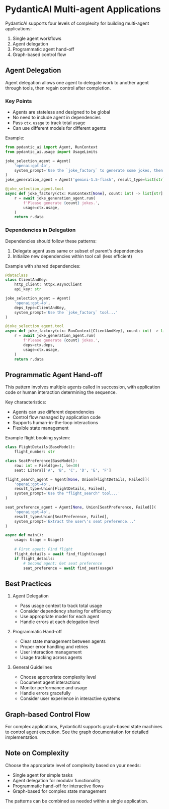 # PydanticAI Multi-agent Applications

PydanticAI supports four levels of complexity for building multi-agent applications:
1. Single agent workflows
2. Agent delegation
3. Programmatic agent hand-off
4. Graph-based control flow

## Agent Delegation

Agent delegation allows one agent to delegate work to another agent through tools, then regain control after completion.

### Key Points
- Agents are stateless and designed to be global
- No need to include agent in dependencies
- Pass `ctx.usage` to track total usage
- Can use different models for different agents

Example:
```python
from pydantic_ai import Agent, RunContext
from pydantic_ai.usage import UsageLimits

joke_selection_agent = Agent(
    'openai:gpt-4o',
    system_prompt='Use the `joke_factory` to generate some jokes, then choose the best.'
)
joke_generation_agent = Agent('gemini-1.5-flash', result_type=list[str])

@joke_selection_agent.tool
async def joke_factory(ctx: RunContext[None], count: int) -> list[str]:
    r = await joke_generation_agent.run(
        f'Please generate {count} jokes.',
        usage=ctx.usage,
    )
    return r.data
```

### Dependencies in Delegation

Dependencies should follow these patterns:
1. Delegate agent uses same or subset of parent's dependencies
2. Initialize new dependencies within tool call (less efficient)

Example with shared dependencies:
```python
@dataclass
class ClientAndKey:
    http_client: httpx.AsyncClient
    api_key: str

joke_selection_agent = Agent(
    'openai:gpt-4o',
    deps_type=ClientAndKey,
    system_prompt='Use the `joke_factory` tool...'
)

@joke_selection_agent.tool
async def joke_factory(ctx: RunContext[ClientAndKey], count: int) -> list[str]:
    r = await joke_generation_agent.run(
        f'Please generate {count} jokes.',
        deps=ctx.deps,
        usage=ctx.usage,
    )
    return r.data
```

## Programmatic Agent Hand-off

This pattern involves multiple agents called in succession, with application code or human interaction determining the sequence.

Key characteristics:
- Agents can use different dependencies
- Control flow managed by application code
- Supports human-in-the-loop interactions
- Flexible state management

Example flight booking system:
```python
class FlightDetails(BaseModel):
    flight_number: str

class SeatPreference(BaseModel):
    row: int = Field(ge=1, le=30)
    seat: Literal['A', 'B', 'C', 'D', 'E', 'F']

flight_search_agent = Agent[None, Union[FlightDetails, Failed]](
    'openai:gpt-4o',
    result_type=Union[FlightDetails, Failed],
    system_prompt='Use the "flight_search" tool...'
)

seat_preference_agent = Agent[None, Union[SeatPreference, Failed]](
    'openai:gpt-4o',
    result_type=Union[SeatPreference, Failed],
    system_prompt='Extract the user\'s seat preference...'
)

async def main():
    usage: Usage = Usage()
    
    # First agent: Find flight
    flight_details = await find_flight(usage)
    if flight_details:
        # Second agent: Get seat preference
        seat_preference = await find_seat(usage)
```

## Best Practices

1. Agent Delegation
   - Pass usage context to track total usage
   - Consider dependency sharing for efficiency
   - Use appropriate model for each agent
   - Handle errors at each delegation level

2. Programmatic Hand-off
   - Clear state management between agents
   - Proper error handling and retries
   - User interaction management
   - Usage tracking across agents

3. General Guidelines
   - Choose appropriate complexity level
   - Document agent interactions
   - Monitor performance and usage
   - Handle errors gracefully
   - Consider user experience in interactive systems

## Graph-based Control Flow

For complex applications, PydanticAI supports graph-based state machines to control agent execution. See the graph documentation for detailed implementation.

## Note on Complexity

Choose the appropriate level of complexity based on your needs:
- Single agent for simple tasks
- Agent delegation for modular functionality
- Programmatic hand-off for interactive flows
- Graph-based for complex state management

The patterns can be combined as needed within a single application.